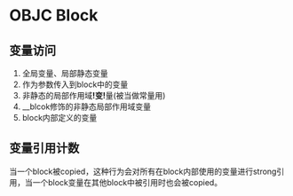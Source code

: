 # OBJC Block

## 变量访问
1. 全局变量、局部静态变量
2. 作为参数传入到block中的变量
3. 非静态的局部作用域<strong>!变!</strong>量(被当做常量用)
4. __blcok修饰的非静态局部作用域变量
5. block内部定义的变量

## 变量引用计数

当一个block被copied，这种行为会对所有在block内部使用的变量进行strong引用，当一个block变量在其他block中被引用时也会被copied。